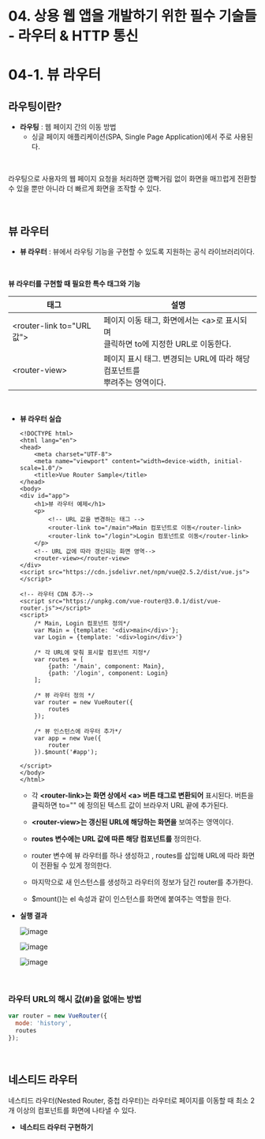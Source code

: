 # 04. 상용 웹 앱을 개발하기 위한 필수 기술들 - 라우터 & HTTP 통신

# 04-1. 뷰 라우터

## 라우팅이란?

* **라우팅** : 웹 페이지 간의 이동 방법
  * 싱글 페이지 애플리케이션(SPA, Single Page Application)에서 주로 사용된다.

<br>

라우팅으로 사용자의 웹 페이지 요청을 처리하면 깜빡거림 없이 화면을 매끄럽게 전환할 수 있을 뿐만 아니라 더 빠르게 화면을 조작할 수 있다.

<br>

## 뷰 라우터

* **뷰 라우터** : 뷰에서 라우팅 기능을 구현할 수 있도록 지원하는 공식 라이브러리이다.

<br>

**뷰 라우터를 구현할 때 필요한 특수 태그와 기능**

| 태그                       | 설명                                                         |
| -------------------------- | ------------------------------------------------------------ |
| \<router-link to="URL 값"> | 페이지 이동 태그, 화면에서는 \<a>로 표시되며<br />클릭하면 to에 지정한 URL로 이동한다. |
| \<router-view>             | 페이지 표시 태그. 변경되는 URL에 따라 해당 컴포넌트를<br />뿌려주는 영역이다. |

<br>

* **뷰 라우터 실습**

  ```vue
  <!DOCTYPE html>
  <html lang="en">
  <head>
      <meta charset="UTF-8">
      <meta name="viewport" content="width=device-width, initial-scale=1.0"/>
      <title>Vue Router Sample</title>
  </head>
  <body>
  <div id="app">
      <h1>뷰 라우터 예제</h1>
      <p>
          <!-- URL 값을 변경하는 태그 -->
          <router-link to="/main">Main 컴포넌트로 이동</router-link>
          <router-link to="/login">Login 컴포넌트로 이동</router-link>
      </p>
      <!-- URL 값에 따라 갱신되는 화면 영역-->
      <router-view></router-view>
  </div>
  <script src="https://cdn.jsdelivr.net/npm/vue@2.5.2/dist/vue.js"></script>
  
  <!-- 라우터 CDN 추가-->
  <script src="https://unpkg.com/vue-router@3.0.1/dist/vue-router.js"></script>
  <script>
      /* Main, Login 컴포넌트 정의*/
      var Main = {template: '<div>main</div>'};
      var Login = {template: '<div>login</div>'}
  
      /* 각 URL에 맞춰 표시할 컴포넌트 지정*/
      var routes = [
          {path: '/main', component: Main},
          {path: '/login', component: Login}
      ];
  
      /* 뷰 라우터 정의 */
      var router = new VueRouter({
          routes
      });
  
      /* 뷰 인스턴스에 라우터 추가*/
      var app = new Vue({
          router
      }).$mount('#app');
  
  </script>
  </body>
  </html>
  ```

  * 각 **\<router-link>는 화면 상에서 \<a> 버튼 태그로 변환되어** 표시된다. 버튼을 클릭하면 to="" 에 정의된 텍스트 값이 브라우저 URL 끝에 추가된다.

  * **\<router-view>는 갱신된 URL에 해당하는 화면을** 보여주는 영역이다.
  * **routes 변수에는 URL 값에 따른 해당 컴포넌트를** 정의한다.
  * router 변수에 뷰 라우터를 하나 생성하고 , routes를 삽입해 URL에 따라 화면이 전환될 수 있게 정의한다.
  * 마지막으로 새 인스턴스를 생성하고 라우터의 정보가 담긴 router를 추가한다.
  * $mount()는 el 속성과 같이 인스턴스를 화면에 붙여주는 역할을 한다.

* **실행 결과**

  ![image](https://user-images.githubusercontent.com/43431081/76212325-8dd77b80-624b-11ea-8872-d02c91f63926.png)

  ![image](https://user-images.githubusercontent.com/43431081/76212333-92039900-624b-11ea-8f47-7cf05f107c38.png)

  ![image](https://user-images.githubusercontent.com/43431081/76212341-9760e380-624b-11ea-9d1d-74bfea609e37.png)

<br>

### 라우터 URL의 해시 값(#)을 없애는 방법

```javascript
var router = new VueRouter({
  mode: 'history',
  routes
});
```

<br>

## 네스티드 라우터

네스티드 라우터(Nested Router, 중첩 라우터)는 라우터로 페이지를 이동할 때 최소 2개 이상의 컴포넌트를 화면에 나타낼 수 있다.

* **네스티드 라우터 구현하기**

  ```vue
  
  ```

  